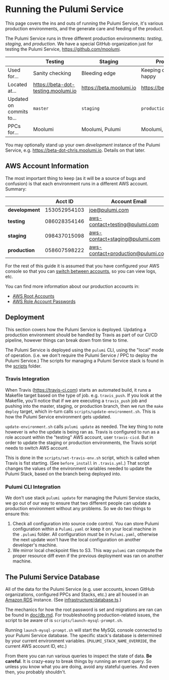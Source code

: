 # Running the Pulumi Service

This page covers the ins and outs of running the Pulumi Service, it's various production environments, and the generate care and feeding of the product.

The Pulumi Service runs in three different production environments: _testing_, _staging_, and _production_. We have a special GitHub organization just for testing the Pulumi Service, https://github.com/moolumi.

|   | Testing | Staging | Production |
|---|---|---|---|
| Used for...  | Sanity checking | Bleeding edge  | Keeping customers happy  |
| Located at...| https://beta-dot-testing.moolumi.io | https://beta.moolumi.io | https://beta.pulumi.com |
| Updated on commits to...  | `master`  | `staging`  | `production`  |
| PPCs for...  | Moolumi  | Moolumi, Pulumi  | Moolumi, Pulumi   |

You may optionally stand up your own _development_ instance of the Pulumi Service, e.g. https://beta-dot-chris.moolumi.io. Details on that later.

## AWS Account Information

The most important thing to keep (as it will be a source of bugs and confusion) is that each environment runs in a different AWS account. Summary:

|   | Acct ID | Account Email |
|---|---|---|
| **development** | 153052954103 | joe@pulumi.com |
| **testing** | 086028354146 | aws-contact+testing@pulumi.com |
| **staging** | 098437015098 | aws-contact+staging@pulumi.com |
| **production** | 058607598222 | aws-contact+production@pulumi.com |

For the rest of this guide it is assumed that you have configured your AWS console so that you can [switch between accounts](https://docs.google.com/document/d/1Do4YHOQSM6yxnXVef0dcsZ_8sqpOLm4w6Tri0KfzUFM/edit#bookmark=id.kx5t84v0ruxn), so you can view logs, etc.

You can find more information about our production accounts in:

- [AWS Root Accounts](https://docs.google.com/document/d/1Do4YHOQSM6yxnXVef0dcsZ_8sqpOLm4w6Tri0KfzUFM/edit)
- [AWS Role Account Passwords](https://docs.google.com/document/d/1p1jvOxbyiy_2OYdtWMjgY3W7vVZXx3Hq3O8Eq1Euea8/edit#heading=h.91hjjlhh9t63)

## Deployment

This section covers how the Pulumi Service is deployed. Updating a production environment should be handled by Travis as part of our CI/CD pipeline, however things can break down from time to time.

The Pulumi Service is deployed using the `pulumi` CLI, using the "local" mode of operation. (i.e. we don't require the Pulumi Service / PPC to deploy the Pulumi Service.) The scripts for managing a Pulumi Service stack is found in the [scripts](https://github.com/pulumi/pulumi-service/tree/master/scripts) folder.

### Travis Integration

When Travis (https://travis-ci.com) starts an automated build, it runs a Makefile target based on the type of job. e.g. `travis_push`. If you look at the Makefile, you'll notice that if we are executing a `travis_push` job and pushing into the master, staging, or production branch, then we run the `make deploy` target, which in-turn calls `scripts/update-environment.sh`. This is how the Pulumi Service environment gets updated.

`update-environment.sh` calls `pulumi update` as needed. The key thing to note however is _who_ the update is being ran as. Travis is configured to run as a role account within the "testing" AWS account, user `travis-cicd`. But in order to update the staging or production environments, the Travis script needs to switch AWS account.

This is done in the `scripts/set-travis-env.sh` script, which is called when Travis is fist starting. (See `before_install` in `.travis.yml`.) That script changes the values of the environment variables needed to update the Pulumi Stack, based on the branch being deployed into.

### Pulumi CLI Integration

We don't use stack `pulumi update` for managing the Pulumi Service stacks, we go out of our way to ensure that two different people can update a production environment without any problems. So we do two things to ensure this:

1. Check all configuration into source code control. You can store Pulumi configuration within a `Pulumi.yaml` or keep it on your local machine in the `.pulumi` folder. All configuration _must_ be in `Pulumi.yaml`, otherwise the next update won't have the local configuration on another developer's machine.
1. We mirror local checkpoint files to S3. This way `pulumi` can compute the proper resource diff even if the previous deployment was ran on another machine.

## The Pulumi Service Database

All of the data for the Pulumi Service (e.g. user accounts, known GitHub organizations, configured PPCs and Stacks, etc.) are all housed in an [Amazon RDS](https://aws.amazon.com/rds/) instance. (See [infrastructure/database.ts](https://github.com/pulumi/pulumi-service/blob/master/infrastructure/database.ts).)

The mechanics for how the root password is set and migrations are ran can be found in [doc/db.md](https://github.com/pulumi/pulumi-service/blob/master/doc/db.md). For troubleshooting production-related issues, the script to be aware of is `scripts/launch-mysql-prompt.sh`.

Running `launch-mysql-prompt.sh` will start the MySQL console connected to your Pulumi Service database. The specific stack's database is determined by your current environment variables. (`PULUMI_STACK_NAME_OVERRIDE`, the current AWS account ID, etc.)

From there you can run various queries to inspect the state of data. **Be careful**. It is crazy-easy to break things by running an errant query. So unless you know what you are doing, avoid any stateful queries. And even then, you probably shouldn't.

